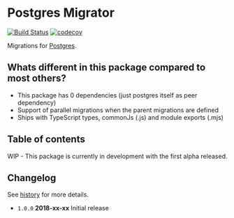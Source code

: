 # Postgres Migrator

[![Build Status](https://travis-ci.org/tamino-martinius/node-pg-migrator.svg?branch=master)](https://travis-ci.org/tamino-martinius/node-pg-migrator)
[![codecov](https://codecov.io/gh/tamino-martinius/node-pg-migrator/branch/master/graph/badge.svg)](https://codecov.io/gh/tamino-martinius/node-pg-migrator)

Migrations for [Postgres](https://www.npmjs.com/package/pg).

## Whats different in this package compared to most others?

- This package has 0 dependencies (just postgres itself as peer dependency)
- Support of parallel migrations when the parent migrations are defined
- Ships with TypeScript types, commonJs (.js) and module exports (.mjs)

## Table of contents

WIP - This package is currently in development with the first alpha released.

## Changelog

See [history](HISTORY.md) for more details.

* `1.0.0` **2018-xx-xx** Initial release
